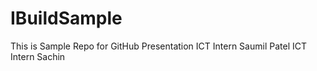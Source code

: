 # IBuildSample
This is Sample Repo for GitHub Presentation 
ICT Intern Saumil Patel
ICT Intern Sachin